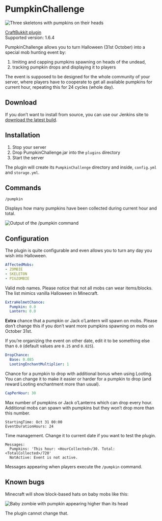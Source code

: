 # PumpkinChallenge

![Three skeletons with pumpkins on their heads](http://i.imgur.com/pC9C3Jkl.png)

[CraftBukkit plugin](http://bukkit.org)  
Supported version: 1.6.4

PumpkinChallenge allows you to turn Halloween (31st October) into a special mob hunting event by:

1. limiting and capping pumpkins spawning on heads of the undead,
2. tracking pumpkin drops and displaying it to players

The event is supposed to be designed for the whole community of your server, where players have to cooperate to get all available pumpkins for current hour, repeating this for 24 cycles (whole day).

## Download

If you don’t want to install from source, you can use our Jenkins site to [download the latest build](http://build.core-network.us:8080/job/PumpkinChallenge/).

## Installation

1. Stop your server
2. Drop PumpkinChallenge.jar into the `plugins` directory
3. Start the server

The plugin will create its `PumpkinChallenge` directory and inside, `config.yml` and `storage.yml`.

## Commands

    /pumpkin

Displays how many pumpkins have been collected during current hour and total.

![Output of the /pumpkin command](http://i.imgur.com/vWW71IP.png)

## Configuration

The plugin is quite configurable and even allows you to turn any day you wish into Halloween.

``` yaml
AffectedMobs:
- ZOMBIE
- SKELETON
- PIGZOMBIE
```

Valid mob names. Please notice that not all mobs can wear items/blocks. The list mimics vanilla Halloween in Minecraft.

``` yaml
ExtraHelmetChance:
  Pumpkin: 0.0
  Lantern: 0.0
```

**Extra** chance that a pumpkin or Jack o’Lantern will spawn on mobs. Please don’t change this if you don’t want more pumpkins spawning on mobs on October 31st. 

If you’re organizing the event on other date, edit it to be something else than `0.0` (default values are `0.25` and `0.025`).

``` yaml
DropChance:
  Base: 0.085
  LootingEnchantMultiplier: 1
```

Chance for a pumpkin to drop with additional bonus when using Looting. You can change it to make it easier or harder for a pumpkin to drop (and reward Looting enchantment more than usual).

``` yaml
CapPerHour: 30
```

Max number of pumpkins or Jack o’Lanterns which can drop every hour. Additional mobs can spawn with pumpkins but they won’t drop more than this number.

```
StartingTime: Oct 31 00:00
EventDurationHours: 24
```

Time management. Change it to current date if you want to test the plugin.

```
Messages:
  Pumpkins: 'This hour: <HourCollected>/30. Total: <TotalCollected>/720'
  NotActive: Event is not active.
```

Messages appearing when players execute the `/pumpkin` command.

## Known bugs

Minecraft will show block-based hats on baby mobs like this:

![Baby zombie with pumpkin appearing higher than its head](http://i.imgur.com/psyjuyL.png)

The plugin cannot change that.